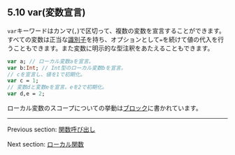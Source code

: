 ## 5.10 var(変数宣言)

`var`キーワードはカンマ(`,`)で区切って、複数の変数を宣言することができます。すべての変数は正当な[識別子](dictionary.md#define-identifier)を持ち、オプションとして`=`を続けて値の代入を行うこともできます。また変数に明示的な型注釈をあたえることもできます。

```haxe
var a; // ローカル変数aを宣言。
var b:Int; // Int型のローカル変数bを宣言。
// cを宣言し、値を1で初期化。
var c = 1;
// 変数dと変数eを宣言。eを2で初期化。
var d,e = 2;
```

ローカル変数のスコープについての挙動は[ブロック](expression-block.md)に書かれています。

---

Previous section: [関数呼び出し](expression-function-call.md)

Next section: [ローカル関数](expression-function.md)